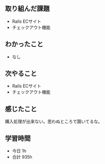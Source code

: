 ## 取り組んだ課題
- Rails ECサイト
- チェックアウト機能

## わかったこと
- なし

## 次やること
- Rails ECサイト
- チェックアウト機能

## 感じたこと
購入処理が出来ない。思わぬところで躓いてるな。

## 学習時間
- 今日 1h
- 合計 935h

